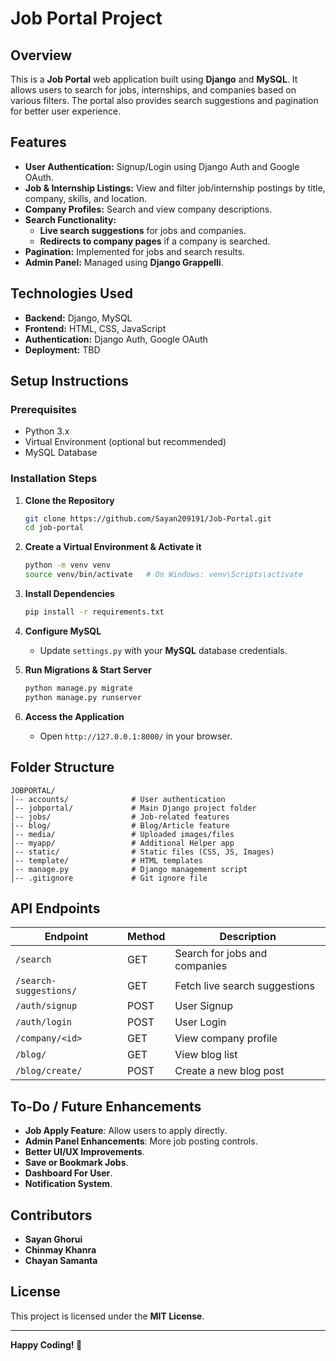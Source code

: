 # Job Portal Project

## Overview

This is a **Job Portal** web application built using **Django** and **MySQL**. It allows users to search for jobs, internships, and companies based on various filters. The portal also provides search suggestions and pagination for better user experience.

## Features

- **User Authentication:** Signup/Login using Django Auth and Google OAuth.
- **Job & Internship Listings:** View and filter job/internship postings by title, company, skills, and location.
- **Company Profiles:** Search and view company descriptions.
- **Search Functionality:**
  - **Live search suggestions** for jobs and companies.
  - **Redirects to company pages** if a company is searched.
- **Pagination:** Implemented for jobs and search results.
- **Admin Panel:** Managed using **Django Grappelli**.

## Technologies Used

- **Backend:** Django, MySQL
- **Frontend:** HTML, CSS, JavaScript
- **Authentication:** Django Auth, Google OAuth
- **Deployment:** TBD

## Setup Instructions

### Prerequisites

- Python 3.x
- Virtual Environment (optional but recommended)
- MySQL Database

### Installation Steps

1. **Clone the Repository**

   ```bash
   git clone https://github.com/Sayan209191/Job-Portal.git
   cd job-portal
   ```

2. **Create a Virtual Environment & Activate it**

   ```bash
   python -m venv venv
   source venv/bin/activate   # On Windows: venv\Scripts\activate
   ```

3. **Install Dependencies**

   ```bash
   pip install -r requirements.txt
   ```

4. **Configure MySQL**

   - Update `settings.py` with your **MySQL** database credentials.

5. **Run Migrations & Start Server**

   ```bash
   python manage.py migrate
   python manage.py runserver
   ```

6. **Access the Application**

   - Open `http://127.0.0.1:8000/` in your browser.

## Folder Structure

```
JOBPORTAL/
│-- accounts/              # User authentication
│-- jobportal/             # Main Django project folder
│-- jobs/                  # Job-related features
|-- blog/                  # Blog/Article feature
│-- media/                 # Uploaded images/files
│-- myapp/                 # Additional Helper app 
│-- static/                # Static files (CSS, JS, Images)
│-- template/              # HTML templates
│-- manage.py              # Django management script
│-- .gitignore             # Git ignore file
```

## API Endpoints

| Endpoint               | Method | Description                   |
| ---------------------- | ------ | ----------------------------- |
| `/search`              | GET    | Search for jobs and companies |
| `/search-suggestions/` | GET    | Fetch live search suggestions |
| `/auth/signup`         | POST   | User Signup                   |
| `/auth/login`          | POST   | User Login                    |
| `/company/<id>`        | GET    | View company profile          |
|`/blog/`                |  GET   |    View blog list             |
|`/blog/create/`         | POST   |  Create a new blog post       |

## To-Do / Future Enhancements

- **Job Apply Feature**: Allow users to apply directly.
- **Admin Panel Enhancements**: More job posting controls.
- **Better UI/UX Improvements**.
- **Save or Bookmark Jobs**.
- **Dashboard For User**.
- **Notification System**.

## Contributors

- **Sayan Ghorui** 
- **Chinmay Khanra** 
- **Chayan Samanta** 

## License

This project is licensed under the **MIT License**.

---

**Happy Coding! 🚀**

